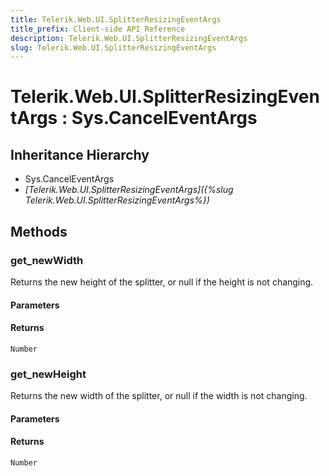 ```yaml
---
title: Telerik.Web.UI.SplitterResizingEventArgs
title_prefix: Client-side API Reference
description: Telerik.Web.UI.SplitterResizingEventArgs
slug: Telerik.Web.UI.SplitterResizingEventArgs
---
```


# Telerik.Web.UI.SplitterResizingEventArgs : Sys.CancelEventArgs 

## Inheritance Hierarchy

* Sys.CancelEventArgs
* *[Telerik.Web.UI.SplitterResizingEventArgs]({%slug Telerik.Web.UI.SplitterResizingEventArgs%})*


## Methods

###  get_newWidth

Returns the new height of the splitter, or null if the height is not changing.

#### Parameters

#### Returns

`Number`

### get_newHeight

Returns the new width of the splitter, or null if the width is not changing.

#### Parameters

#### Returns

`Number`

